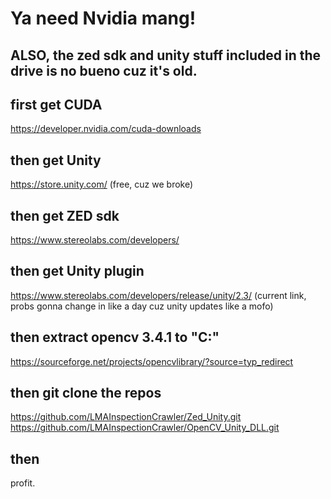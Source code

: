 # Ya need Nvidia mang!
## ALSO, the zed sdk and unity stuff included in the drive is no bueno cuz it's old. 

## first get CUDA
https://developer.nvidia.com/cuda-downloads

## then get Unity
https://store.unity.com/ (free, cuz we broke)

## then get ZED sdk
https://www.stereolabs.com/developers/

## then get Unity plugin
https://www.stereolabs.com/developers/release/unity/2.3/   (current link, probs gonna change in like a day cuz unity updates like a mofo)

## then extract opencv 3.4.1 to "C:\"
https://sourceforge.net/projects/opencvlibrary/?source=typ_redirect

## then git clone the repos
 https://github.com/LMAInspectionCrawler/Zed_Unity.git
 https://github.com/LMAInspectionCrawler/OpenCV_Unity_DLL.git

## then
profit. 
